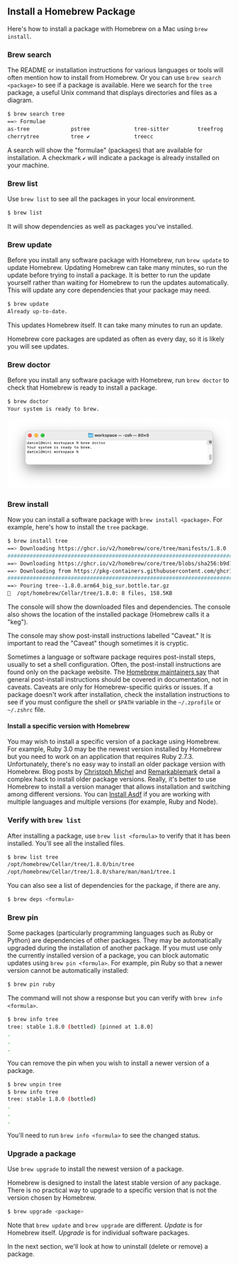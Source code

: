 ## Install a Homebrew Package

Here's how to install a package with Homebrew on a Mac using `brew install`.

### Brew search

The README or installation instructions for various languages or tools will often mention how to install from Homebrew. Or you can use `brew search <package>` to see if a package is available. Here we search for the  `tree` package, a useful Unix command that displays directories and files as a diagram.

```bash
$ brew search tree
==> Formulae
as-tree             pstree              tree-sitter         treefrog
cherrytree          tree ✔              treecc
```

A search will show the "formulae" (packages) that are available for installation. A checkmark `✔` will indicate a package is already installed on your machine.

### Brew list

Use `brew list` to see all the packages in your local environment.

```bash
$ brew list
```

It will show dependencies as well as packages you've installed.

### Brew update

Before you install any software package with Homebrew, run `brew update` to update Homebrew. Updating Homebrew can take many minutes, so run the update before trying to install a package. It is better to run the update yourself rather than waiting for Homebrew to run the updates automatically. This will update any core dependencies that your package may need.

```bash
$ brew update
Already up-to-date.
```

This updates Homebrew itself. It can take many minutes to run an update.

Homebrew core packages are updated as often as every day, so it is likely you will see updates.

### Brew doctor

Before you install any software package with Homebrew, run `brew doctor` to check that Homebrew is ready to install a package.

```bash
$ brew doctor
Your system is ready to brew.
```

![](/assets/images/ruby/brew-doctor.png)

### Brew install

Now you can install a software package with `brew install <package>`. For example, here's how to install the `tree` package.

```bash
$ brew install tree
==> Downloading https://ghcr.io/v2/homebrew/core/tree/manifests/1.8.0
######################################################################## 100.0%
==> Downloading https://ghcr.io/v2/homebrew/core/tree/blobs/sha256:b9d1925b5b306
==> Downloading from https://pkg-containers.githubusercontent.com/ghcr1/blobs/sh
######################################################################## 100.0%
==> Pouring tree--1.8.0.arm64_big_sur.bottle.tar.gz
🍺  /opt/homebrew/Cellar/tree/1.8.0: 8 files, 158.5KB
```

The console will show the downloaded files and dependencies. The console also shows the location of the installed package (Homebrew calls it a "keg").

The console may show post-install instructions labelled "Caveat." It is important to read the "Caveat" though sometimes it is cryptic.

Sometimes a language or software package requires post-install steps, usually to set a shell configuration. Often, the post-install instructions are found only on the package website. The [Homebrew maintainers say](https://github.com/Homebrew/homebrew-core/pull/54315) that general post-install instructions should be covered in documentation, not in caveats. Caveats are only for Homebrew-specific quirks or issues. If a package doesn't work after installation, check the installation instructions to see if you must configure the shell or `$PATH` variable in the  `~/.zprofile` or  `~/.zshrc` file.

#### Install a specific version with Homebrew

You may wish to install a specific version of a package using Homebrew. For example, Ruby 3.0 may be the newest version installed by Homebrew but you need to work on an application that requires Ruby 2.7.3. Unfortunately, there's no easy way to install an older package version with Homebrew. Blog posts by [Christoph Michel](https://cmichel.io/how-to-install-an-old-package-version-with-brew/) and [Remarkablemark](https://remarkablemark.org/blog/2017/02/03/install-brew-package-version/) detail a complex hack to install older package versions. Really, it's better to use Homebrew to install a version manager that allows installation and switching among different versions. You can [Install Asdf](https://mac.install.guide/ruby/5.html) if you are working with multiple languages and multiple versions (for example, Ruby and Node).

### Verify with `brew list`

After installing a package, use `brew list <formula>` to verify that it has been installed. You'll see all the installed files.

```bash
$ brew list tree
/opt/homebrew/Cellar/tree/1.8.0/bin/tree
/opt/homebrew/Cellar/tree/1.8.0/share/man/man1/tree.1
```

You can also see a list of dependencies for the package, if there are any.

```bash
$ brew deps <formula>
```

### Brew pin

Some packages (particularly programming languages such as Ruby or Python) are dependencies of other packages. They may be automatically upgraded during the installation of another package. If you must use only the currently installed version of a package, you can block automatic updates using `brew pin <formula>`. For example, pin Ruby so that a newer version cannot be automatically installed:

```bash
$ brew pin ruby
```

The command will not show a response but you can verify with `brew info <formula>`.

```bash
$ brew info tree
tree: stable 1.8.0 (bottled) [pinned at 1.8.0]
.
.
.
```

You can remove the pin when you wish to install a newer version of a package.

```bash
$ brew unpin tree
$ brew info tree
tree: stable 1.8.0 (bottled)
.
.
.
```

You'll need to run `brew info <formula>` to see the changed status.

### Upgrade a package

Use `brew upgrade` to install the newest version of a package.

Homebrew is designed to install the latest stable version of any package. There is no practical way to upgrade to a specific version that is not the version chosen by Homebrew.

```bash
$ brew upgrade <package>
```

Note that `brew update` and `brew upgrade` are different. _Update_ is for Homebrew itself. _Upgrade_ is for individual software packages.

In the next section, we'll look at how to uninstall (delete or remove) a package.
